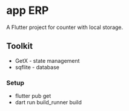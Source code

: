 # app ERP

A Flutter project for counter with local storage.

## Toolkit
- GetX - state management
- sqflite - database

### Setup
- flutter pub get
- dart run build_runner build
